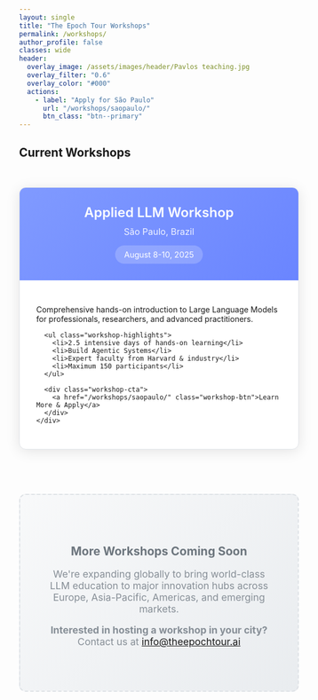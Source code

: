 ```yaml
---
layout: single
title: "The Epoch Tour Workshops"
permalink: /workshops/
author_profile: false
classes: wide
header:
  overlay_image: /assets/images/header/Pavlos teaching.jpg
  overlay_filter: "0.6"
  overlay_color: "#000"
  actions:
    - label: "Apply for São Paulo"
      url: "/workshops/saopaulo/"
      btn_class: "btn--primary"
---
```


<style>
.workshop-hero {
  background: linear-gradient(135deg, #809AFF 0%, #000000 100%);
  color: white;
  padding: 60px 40px;
  margin: 40px 0;
  border-radius: 12px;
  text-align: center;
  box-shadow: 0 8px 32px rgba(0,0,0,0.15);
}

.workshop-hero h1 {
  font-size: 3rem;
  font-weight: 300;
  margin-bottom: 20px;
  letter-spacing: -1px;
}

.workshop-hero .subtitle {
  font-size: 1.3rem;
  opacity: 0.9;
  font-weight: 300;
  margin-bottom: 30px;
}

.workshop-hero .description {
  font-size: 1.1rem;
  max-width: 800px;
  margin: 0 auto;
  line-height: 1.6;
}

.workshops-grid {
  display: grid;
  grid-template-columns: repeat(auto-fit, minmax(400px, 1fr));
  gap: 40px;
  margin: 50px 0;
}

.workshop-card {
  background: white;
  border-radius: 12px;
  overflow: hidden;
  box-shadow: 0 4px 24px rgba(0,0,0,0.1);
  transition: all 0.3s ease;
  border: 1px solid #e1e5e9;
}

.workshop-card:hover {
  transform: translateY(-8px);
  box-shadow: 0 12px 48px rgba(0,0,0,0.15);
}

.workshop-card-header {
  background: linear-gradient(135deg, #809AFF 0%, #6A85FF 100%);
  color: white;
  padding: 30px;
  text-align: center;
}

.workshop-card-header h3 {
  margin: 0 0 10px 0;
  font-size: 1.5rem;
  font-weight: 600;
}

.workshop-card-header .location {
  font-size: 1rem;
  opacity: 0.9;
  margin-bottom: 15px;
}

.workshop-card-header .date {
  background: rgba(255,255,255,0.2);
  padding: 8px 16px;
  border-radius: 20px;
  font-size: 0.9rem;
  display: inline-block;
}

.workshop-card-body {
  padding: 30px;
}

.workshop-highlights {
  list-style: none;
  padding: 0;
  margin: 20px 0;
}

.workshop-highlights li {
  padding: 8px 0;
  padding-left: 25px;
  position: relative;
  color: #555;
}

.workshop-highlights li:before {
  content: "✓";
  position: absolute;
  left: 0;
  color: #809AFF;
  font-weight: bold;
}

.workshop-cta {
  text-align: center;
  margin-top: 25px;
}

.workshop-btn {
  background: #809AFF;
  color: white;
  padding: 12px 30px;
  border-radius: 6px;
  text-decoration: none;
  font-weight: 600;
  transition: all 0.3s ease;
  display: inline-block;
}

.workshop-btn:hover {
  background: #000000 !important;
  color: white !important;
  text-decoration: none;
  transform: translateY(-2px);
}

/* Override theme default button/link colors */
.workshop-cta a,
.workshop-cta a:link,
.workshop-cta a:visited {
  background: #809AFF !important;
  color: white !important;
  text-decoration: none !important;
}

.workshop-cta a:hover,
.workshop-cta a:focus,
.workshop-cta a:active {
  background: #000000 !important;
  color: white !important;
  text-decoration: none !important;
}

.coming-soon {
  background: linear-gradient(135deg, #f8f9fa 0%, #e9ecef 100%);
  border: 2px dashed #dee2e6;
  padding: 60px 40px;
  text-align: center;
  border-radius: 12px;
  margin: 40px 0;
}

.coming-soon h2 {
  color: #6c757d;
  margin-bottom: 15px;
}

.coming-soon p {
  color: #868e96;
  font-size: 1.1rem;
}

@media (max-width: 768px) {
  .workshop-hero h1 {
    font-size: 2.2rem;
  }
  
  .workshop-hero {
    padding: 40px 20px;
  }
  
  .workshops-grid {
    grid-template-columns: 1fr;
    gap: 30px;
  }
  
  .workshop-card-header, .workshop-card-body {
    padding: 20px;
  }
}
</style>

<!-- <div class="workshop-hero">
  <h1>World-Class LLM Education</h1>
  <div class="subtitle">Master Large Language Models with Harvard Faculty</div>
  <div class="description">
    Join EL EL EM's intensive workshops as we bring cutting-edge AI education to innovation hubs across the globe. Learn from industry leaders, build production systems, and connect with the world's brightest AI practitioners.
  </div>
</div> -->

## Current Workshops

<div class="workshops-grid">
  <div class="workshop-card">
    <div class="workshop-card-header">
      <h3>Applied LLM Workshop</h3>
      <div class="location">São Paulo, Brazil</div>
      <div class="date">August 8-10, 2025</div>
    </div>
    <div class="workshop-card-body">
      <p>Comprehensive hands-on introduction to Large Language Models for professionals, researchers, and advanced practitioners.</p>
      
      <ul class="workshop-highlights">
        <li>2.5 intensive days of hands-on learning</li>
        <li>Build Agentic Systems</li>
        <li>Expert faculty from Harvard & industry</li>
        <li>Maximum 150 participants</li>
      </ul>
      
      <div class="workshop-cta">
        <a href="/workshops/saopaulo/" class="workshop-btn">Learn More & Apply</a>
      </div>
    </div>
  </div>
</div>

<div class="coming-soon">
  <h2>More Workshops Coming Soon</h2>
  <p>We're expanding globally to bring world-class LLM education to major innovation hubs across Europe, Asia-Pacific, Americas, and emerging markets.</p>
  <p><strong>Interested in hosting a workshop in your city?</strong> Contact us at <a href="mailto:info@theepochtour.ai">info@theepochtour.ai</a></p>
</div>

<!-- ## Why Choose EL EL EM?

Our workshops combine theoretical rigor with practical application, ensuring you can immediately apply what you learn:

- **Expert Faculty**: Learn from Harvard researchers and industry veterans who've built billion-dollar AI systems
- **Hands-On Learning**: Work directly with production APIs and real-world datasets
- **Small Cohorts**: Maximum 150 participants for personalized attention and networking
- **Global Network**: Connect with AI practitioners from around the world
- **Continued Support**: Join our worldwide community of AI professionals

Ready to transform your career? [Contact us](mailto:workshops@epochtour.com) to learn about upcoming workshops in your region. -->